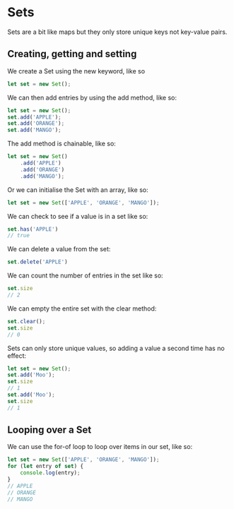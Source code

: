 # Sets

Sets are a bit like maps but they only store unique keys not key-value pairs.

## Creating, getting and setting

We create a Set using the new keyword, like so

```Typescript
let set = new Set();
```

We can then add entries by using the add method, like so:

```Typescript
let set = new Set();
set.add('APPLE');
set.add('ORANGE');
set.add('MANGO');
```

The add method is chainable, like so:

```Typescript
let set = new Set()
    .add('APPLE')
    .add('ORANGE')
    .add('MANGO');
```

Or we can initialise the Set with an array, like so:

```Typescript
let set = new Set(['APPLE', 'ORANGE', 'MANGO']);
```

We can check to see if a value is in a set like so:

```Typescript
set.has('APPLE')
// true
```

We can delete a value from the set:

```Typescript
set.delete('APPLE')
```

We can count the number of entries in the set like so:

```Typescript
set.size
// 2
```

We can empty the entire set with the clear method:

```Typescript
set.clear();
set.size
// 0
```

Sets can only store unique values, so adding a value a second time has no effect:

```Typescript
let set = new Set();
set.add('Moo');
set.size
// 1
set.add('Moo');
set.size
// 1
```


## Looping over a Set

We can use the for-of loop to loop over items in our set, like so:

```Typescript
let set = new Set(['APPLE', 'ORANGE', 'MANGO']);
for (let entry of set) {
    console.log(entry);
}
// APPLE
// ORANGE
// MANGO
```
